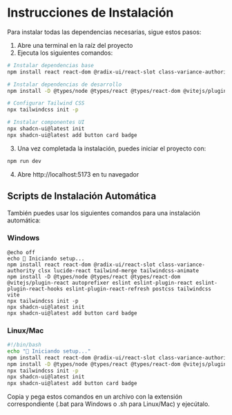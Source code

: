 # Instrucciones de Instalación

Para instalar todas las dependencias necesarias, sigue estos pasos:

1. Abre una terminal en la raíz del proyecto
2. Ejecuta los siguientes comandos:

```bash
# Instalar dependencias base
npm install react react-dom @radix-ui/react-slot class-variance-authority clsx lucide-react tailwind-merge tailwindcss-animate

# Instalar dependencias de desarrollo
npm install -D @types/node @types/react @types/react-dom @vitejs/plugin-react autoprefixer eslint eslint-plugin-react eslint-plugin-react-hooks eslint-plugin-react-refresh postcss tailwindcss vite

# Configurar Tailwind CSS
npx tailwindcss init -p

# Instalar componentes UI
npx shadcn-ui@latest init
npx shadcn-ui@latest add button card badge
```

3. Una vez completada la instalación, puedes iniciar el proyecto con:
```bash
npm run dev
```

4. Abre http://localhost:5173 en tu navegador

## Scripts de Instalación Automática

También puedes usar los siguientes comandos para una instalación automática:

### Windows
```batch
@echo off
echo 🚀 Iniciando setup...
npm install react react-dom @radix-ui/react-slot class-variance-authority clsx lucide-react tailwind-merge tailwindcss-animate
npm install -D @types/node @types/react @types/react-dom @vitejs/plugin-react autoprefixer eslint eslint-plugin-react eslint-plugin-react-hooks eslint-plugin-react-refresh postcss tailwindcss vite
npx tailwindcss init -p
npx shadcn-ui@latest init
npx shadcn-ui@latest add button card badge
```

### Linux/Mac
```bash
#!/bin/bash
echo "🚀 Iniciando setup..."
npm install react react-dom @radix-ui/react-slot class-variance-authority clsx lucide-react tailwind-merge tailwindcss-animate
npm install -D @types/node @types/react @types/react-dom @vitejs/plugin-react autoprefixer eslint eslint-plugin-react eslint-plugin-react-hooks eslint-plugin-react-refresh postcss tailwindcss vite
npx tailwindcss init -p
npx shadcn-ui@latest init
npx shadcn-ui@latest add button card badge
```

Copia y pega estos comandos en un archivo con la extensión correspondiente (.bat para Windows o .sh para Linux/Mac) y ejecútalo.
